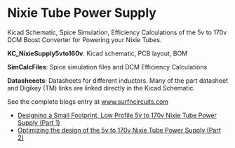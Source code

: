# Nixie Tube Power Supply

Kicad Schematic, Spice Simulation, Efficiency Calculations of the 5v to 170v DCM Boost Converter for Powering your Nixie Tubes.   

__KC_NixieSupply5vto160v__:  Kicad schematic, PCB layout, BOM 

__SimCalcFiles__:  Spice simulation files and DCM Efficiency Calculations

__Datasheeets__: Datasheets for different inductors.  Many of the part datasheet and Digikey (TM) links are linked directly in the Kicad Schematic.   

See the complete blogs entry at  www.surfncircuits.com
  * [Designing a Small Footprint, Low Profile 5v to 170v Nixie Tube Power Supply (Part 1)](https://wp.me/p85ddV-A8 )
  * [Optimizing the design of the 5v to 170v Nixie Tube Power Supply (Part 2)](https://wp.me/p85ddV-A8 )
